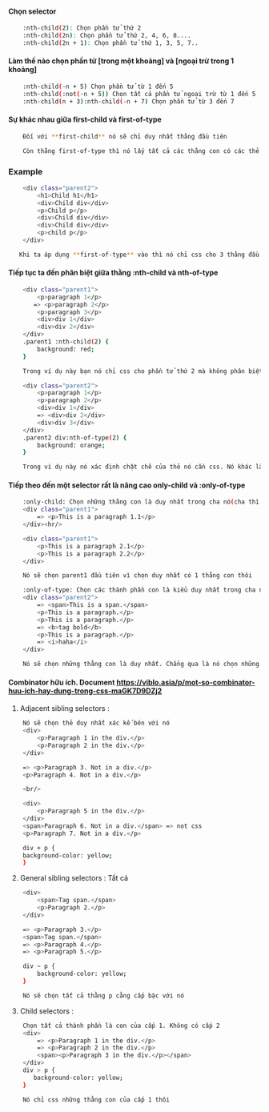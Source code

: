 #### Chọn selector
```bash
    :nth-child(2): Chọn phần tử thứ 2
    :nth-child(2n): Chọn phần tử thứ 2, 4, 6, 8....
    :nth-child(2n + 1): Chọn phần tử thứ 1, 3, 5, 7..
```
#### Làm thế nào chọn phần tử [trong một khoảng] và [ngoại trừ trong 1 khoảng]
```bash
    :nth-child(-n + 5) Chọn phần tử từ 1 đến 5
    :nth-child(:not(-n + 5)) Chọn tất cả phần tử ngoại trừ từ 1 đến 5
    :nth-child(n + 3):nth-child(-n + 7) Chọn phần tử từ 3 đến 7
```
#### Sự khác nhau giữa first-child và first-of-type
```bash
    Đối với **first-child** nó sẽ chỉ duy nhất thằng đầu tiên
```
```bash
    Còn thằng first-of-type thì nó lấy tất cả các thằng con có các thẻ xuất hiện lần đầu tiên.
```
### Example
```bash
    <div class="parent2">
        <h1>Child h1</h1>    
        <div>Child div</div> 
        <p>Child p</p>       
        <div>Child div</div>
        <div>Child div</div>
        <p>child p</p>
    </div>
```
```bash
   Khi ta áp dụng **first-of-type** vào thì nó chỉ css cho 3 thằng đầu tiên thôi h1, div và thẻ p
```
#### Tiếp tục ta đến phân biệt giữa thằng :nth-child và nth-of-type
```bash
    <div class="parent1">
        <p>paragraph 1</p>
       => <p>paragraph 2</p>
        <p>paragraph 3</p>
        <div>div 1</div>
        <div>div 2</div>
    </div>
    .parent1 :nth-child(2) {
        background: red;
    }

    Trong ví dụ này bạn nó chỉ css cho phần tử thứ 2 mà không phân biệt thể HTML là loại nào
```

```bash
    <div class="parent2">
        <p>paragraph 1</p>
        <p>paragraph 2</p>
        <div>div 1</div>
        => <div>div 2</div>
        <div>div 3</div>
    </div>
    .parent2 div:nth-of-type(2) {
        background: orange;
    }

    Trong ví dụ này nó xác định chặt chẽ của thẻ nó cần css. Nó khác là thú vị đúng không nào
```
#### Tiếp theo đến một selector rất là nâng cao only-child và :only-of-type
```bash
    :only-child: Chọn những thằng con là duy nhất trong cha nó(cha thì chỉ có 1 thằng con thôi)
    <div class="parent1">
        => <p>This is a paragraph 1.1</p>
    </div><hr/>

    <div class="parent1">
        <p>This is a paragraph 2.1</p>
        <p>This is a paragraph 2.2</p>
    </div>

    Nó sẽ chọn parent1 đầu tiên vì chọn duy nhất có 1 thằng con thôi
```
```bash
    :only-of-type: Chọn các thành phần con là kiểu duy nhất trong cha nó(cha có nhiều loại con, chọn những đứa con là duy nhất).
    <div class="parent2">
        => <span>This is a span.</span>
        <p>This is a paragraph.</p>
        <p>This is a paragraph.</p>
        => <b>tag bold</b>
        <p>This is a paragraph.</p>
        => <i>haha</i>
    </div>

    Nó sẽ chọn những thằng con là duy nhất. Chẳng qua là nó chọn những thằng xuất hiện 1 lần trong thằng cha nó thôi
```
#### Combinator hữu ích. Document https://viblo.asia/p/mot-so-combinator-huu-ich-hay-dung-trong-css-maGK7D9DZj2
1. Adjacent sibling selectors :
```bash
    Nó sẽ chọn thẻ duy nhất xác kế bên với nó
    <div>
        <p>Paragraph 1 in the div.</p>
        <p>Paragraph 2 in the div.</p>
    </div>

    => <p>Paragraph 3. Not in a div.</p>
    <p>Paragraph 4. Not in a div.</p>

    <br/>

    <div>
        <p>Paragraph 5 in the div.</p>
    </div>
    <span>Paragraph 6. Not in a div.</span> => not css
    <p>Paragraph 7. Not in a div.</p>

    div + p {
    background-color: yellow;
    }
```
2. General sibling selectors : Tất cả
```bash
    <div>
        <span>Tag span.</span>
        <p>Paragraph 2.</p>
    </div>

    => <p>Paragraph 3.</p>
    <span>Tag span.</span>
    => <p>Paragraph 4.</p>
    => <p>Paragraph 5.</p>

    div ~ p {
        background-color: yellow;
    }

    Nó sẽ chọn tất cả thằng p cằng cấp bậc với nó
```

3. Child selectors :
```bash
    Chọn tất cả thành phần là con của cấp 1. Không có cấp 2
    <div>
        => <p>Paragraph 1 in the div.</p>
        => <p>Paragraph 2 in the div.</p>
        <span><p>Paragraph 3 in the div.</p></span> 
    </div>
    div > p {
       background-color: yellow;
    }

    Nó chỉ css những thằng con của cấp 1 thôi
```